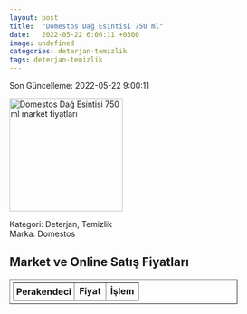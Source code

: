 ```yaml
---
layout: post
title:  "Domestos Dağ Esintisi 750 ml"
date:   2022-05-22 6:00:11 +0300
image: undefined
categories: deterjan-temizlik
tags: deterjan-temizlik
---
```


Son Güncelleme: 2022-05-22 9:00:11

<img src="undefined" width="200" alt="Domestos Dağ Esintisi 750 ml market fiyatları" />

Kategori: Deterjan, Temizlik
<br />
Marka: Domestos

<h2>Market ve Online Satış Fiyatları</h2>

<table border="1" style="padding: 5px;width:80%;">
  <tr>
    <td style="padding: 5px;"><strong>Perakendeci</strong></td>
    <td><strong>Fiyat</strong></td>
    <td><strong>İşlem</strong></td>
  </tr>
  
</table>
